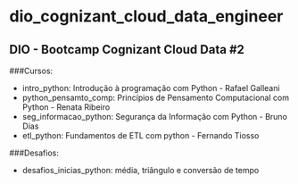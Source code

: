 # dio_cognizant_cloud_data_engineer
## DIO - Bootcamp Cognizant Cloud Data #2

###Cursos:
- intro_python: Introdução à programação com Python - Rafael Galleani
- python_pensamto_comp: Princípios de Pensamento Computacional com Python - Renata Ribeiro
- seg_informacao_python: Segurança da Informação com Python - Bruno Dias
- etl_python: Fundamentos de ETL com python - Fernando Tiosso

###Desafios:
- desafios_inicias_python: média, triângulo e conversão de tempo
